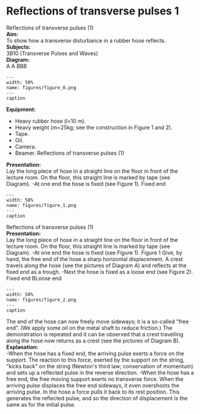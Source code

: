 # Reflections of transverse pulses  1  
 Reflections of transverse pulses (1)    
<b> Aim: </b>  
 To show how a transverse disturbance in a rubber hose reflects.    
<b> Subjects: </b>  
 3B10 (Transverse Pulses and Waves)   
<b> Diagram: </b>  
 A A BBB  
```{figure} figures/figure_0.png  
---  
width: 50%  
name: figures/figure_0.png  
---  
caption  
``` 
    
<b> Equipment: </b>  
 
 *  Heavy rubber hose (l=10 m). 
 *  Heavy weight (m=25kg; see the construction in Figure 1 and 2). 
 *  Tape. 
 *  Oil. 
 *  Camera. 
 *  Beamer. Reflections of transverse pulses (1)
    
<b> Presentation: </b>  
 Lay the long piece of hose in a straight line on the floor in front of the lecture room. On the floor, this straight line is marked by tape (see Diagram). -At one end the hose is fixed (see Figure 1).  Fixed end   
```{figure} figures/figure_1.png  
---  
width: 50%  
name: figures/figure_1.png  
---  
caption  
``` 
 Reflections of transverse pulses (1)    
<b> Presentation: </b>  
 Lay the long piece of hose in a straight line on the floor in front of the lecture room. On the floor, this straight line is marked by tape (see Diagram). -At one end the hose is fixed (see Figure 1).  Figure 1  Give, by hand, the free end of the hose a sharp horizontal displacement. A crest travels along the hose (see the pictures of Diagram A) and reflects at the fixed end as a trough. -Next the hose is fixed as a loose end (see Figure 2).  Fixed end BLoose end   
```{figure} figures/figure_2.png  
---  
width: 50%  
name: figures/figure_2.png  
---  
caption  
``` 
 The end of the hose can now freely move sideways; it is a so-called "free end”. (We apply some oil on the metal shaft to reduce friction.) The demonstration is repeated and it can be observed that a crest travelling along the hose now returns as a crest (see the pictures of Diagram B).    
<b> Explanation: </b>  
 -When the hose has a fixed end, the arriving pulse exerts a force on the support. The reaction to this force, exerted by the support on the string, "kicks back" on the string (Newton's third law; conservation of momentum) and sets up a reflected pulse in the reverse direction. -When the hose has a free end, the free moving support exerts no transverse force. When the arriving pulse displaces the free end sideways, it even overshoots the arriving pulse. In the hose a force pulls it back to its rest position. This generates the reflected pulse, and so the direction of displacement is the same as for the initial pulse.  